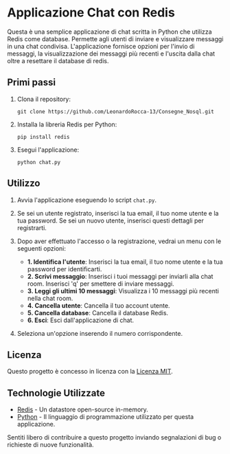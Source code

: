 # Applicazione Chat con Redis

Questa è una semplice applicazione di chat scritta in Python che utilizza Redis come database. Permette agli utenti di inviare e visualizzare messaggi in una chat condivisa. L'applicazione fornisce opzioni per l'invio di messaggi, la visualizzazione dei messaggi più recenti e l'uscita dalla chat oltre a resettare il database di redis.

## Primi passi

1. Clona il repository:
   ```
   git clone https://github.com/LeonardoRocca-13/Consegne_Nosql.git
   ```

2. Installa la libreria Redis per Python:
   ```
   pip install redis
   ```

3. Esegui l'applicazione:
   ```
   python chat.py
   ```

## Utilizzo

1. Avvia l'applicazione eseguendo lo script `chat.py`.

2. Se sei un utente registrato, inserisci la tua email, il tuo nome utente e la tua password. Se sei un nuovo utente, inserisci questi dettagli per registrarti.

3. Dopo aver effettuato l'accesso o la registrazione, vedrai un menu con le seguenti opzioni:

   - **1. Identifica l'utente**: Inserisci la tua email, il tuo nome utente e la tua password per identificarti.
   - **2. Scrivi messaggio**: Inserisci i tuoi messaggi per inviarli alla chat room. Inserisci 'q' per smettere di inviare messaggi.
   - **3. Leggi gli ultimi 10 messaggi**: Visualizza i 10 messaggi più recenti nella chat room.
   - **4. Cancella utente**: Cancella il tuo account utente.
   - **5. Cancella database**: Cancella il database Redis.
   - **6. Esci**: Esci dall'applicazione di chat.

4. Seleziona un'opzione inserendo il numero corrispondente.

## Licenza

Questo progetto è concesso in licenza con la [Licenza MIT](LICENSE).

## Technologie Utilizzate

- [Redis](https://redis.io) - Un datastore open-source in-memory.
- [Python](https://www.python.org) - Il linguaggio di programmazione utilizzato per questa applicazione.

Sentiti libero di contribuire a questo progetto inviando segnalazioni di bug o richieste di nuove funzionalità.
